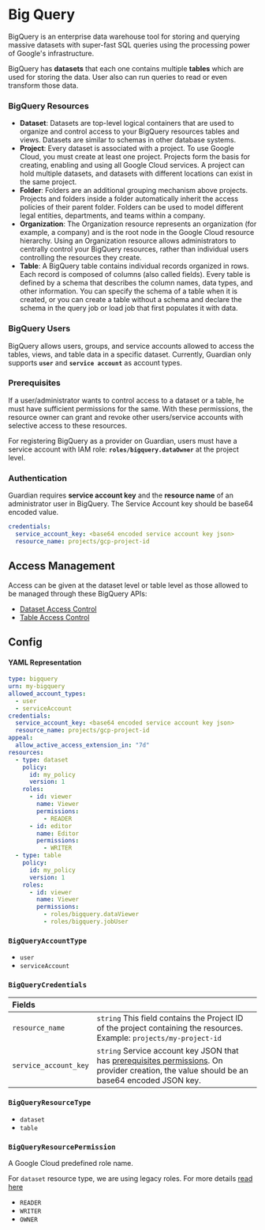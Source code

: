 # Big Query

BigQuery is an enterprise data warehouse tool for storing and querying massive datasets with super-fast SQL queries using the processing power of Google's infrastructure.

BigQuery has **datasets** that each one contains multiple **tables** which are used for storing the data. User also can run queries to read or even transform those data.
### BigQuery Resources

- **Dataset**: Datasets are top-level logical containers that are used to organize and control access to your BigQuery resources tables and views. Datasets are similar to schemas in other database systems.
- **Project**: Every dataset is associated with a project. To use Google Cloud, you must create at least one project. Projects form the basis for creating, enabling and using all Google Cloud services. A project can hold multiple datasets, and datasets with different locations can exist in the same project.
- **Folder**: Folders are an additional grouping mechanism above projects. Projects and folders inside a folder automatically inherit the access policies of their parent folder. Folders can be used to model different legal entities, departments, and teams within a company.
- **Organization**: The Organization resource represents an organization (for example, a company) and is the root node in the Google Cloud resource hierarchy. Using an Organization resource allows administrators to centrally control your BigQuery resources, rather than individual users controlling the resources they create.
- **Table**: A BigQuery table contains individual records organized in rows. Each record is composed of columns (also called fields).
Every table is defined by a schema that describes the column names, data types, and other information. You can specify the schema of a table when it is created, or you can create a table without a schema and declare the schema in the query job or load job that first populates it with data.

### BigQuery Users

BigQuery allows users, groups, and service accounts allowed to access the tables, views, and table data in a specific dataset. Currently, Guardian only supports **`user`** and **`service account`** as account types.

### Prerequisites

If a user/administrator wants to control access to a dataset or a table, he must have sufficient permissions for the same. With these permissions, the resource owner can grant and revoke other users/service accounts with selective access to these resources.

For registering BigQuery as a provider on Guardian, users must have a service account with IAM role: **`roles/bigquery.dataOwner`** at the project level.



### Authentication

Guardian requires **service account key** and the **resource name** of an administrator user in BigQuery. The Service Account key should be base64 encoded value.

```yaml
credentials:
  service_account_key: <base64 encoded service account key json>
  resource_name: projects/gcp-project-id
```


## Access Management

Access can be given at the dataset level or table level as those allowed to be managed through these BigQuery APIs:
- [Dataset Access Control](https://cloud.google.com/bigquery/docs/dataset-access-controls)
- [Table Access Control](https://cloud.google.com/bigquery/docs/table-access-controls-intro)

## Config

#### YAML Representation

```yaml
type: bigquery
urn: my-bigquery
allowed_account_types:
  - user
  - serviceAccount
credentials:
  service_account_key: <base64 encoded service account key json>
  resource_name: projects/gcp-project-id
appeal:
  allow_active_access_extension_in: "7d"
resources:
  - type: dataset
    policy:
      id: my_policy
      version: 1
    roles:
      - id: viewer
        name: Viewer
        permissions:
          - READER
      - id: editor
        name: Editor
        permissions:
          - WRITER
  - type: table
    policy:
      id: my_policy
      version: 1
    roles:
      - id: viewer
        name: Viewer
        permissions:
          - roles/bigquery.dataViewer
          - roles/bigquery.jobUser
```

### `BigQueryAccountType`

- `user`
- `serviceAccount`

### `BigQueryCredentials`

| Fields | |
| :--- | :--- |
| `resource_name` | `string` This field contains the Project ID of the project containing the resources.<br/> Example: `projects/my-project-id` |
| `service_account_key` | `string` Service account key JSON that has [prerequisites permissions](#prerequisites). On provider creation, the value should be an base64 encoded JSON key. |

### `BigQueryResourceType`

- `dataset`
- `table`

### `BigQueryResourcePermission`

A Google Cloud predefined role name. 

For `dataset` resource type, we are using legacy roles. For more details [read here](https://cloud.google.com/bigquery/docs/access-control-basic-roles)
- `READER`
- `WRITER`
- `OWNER` 
